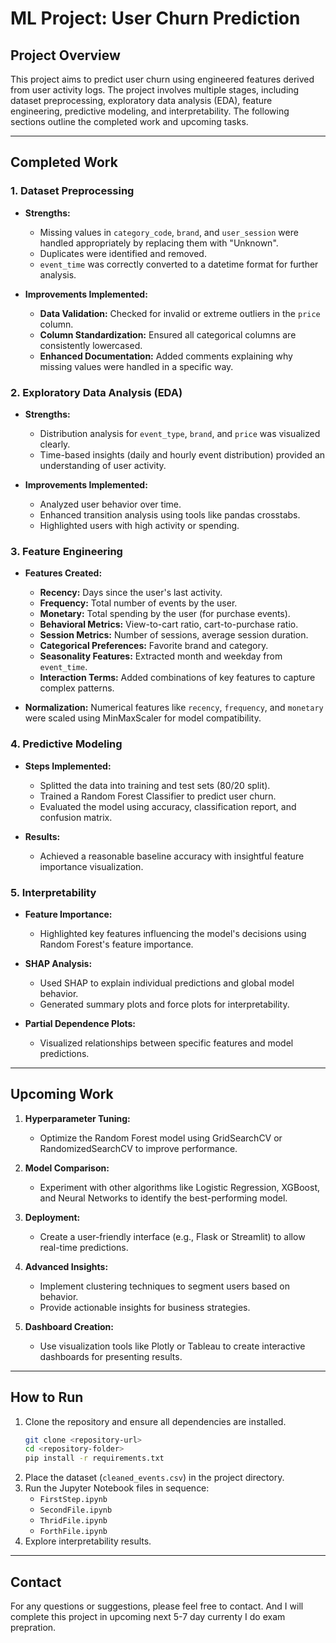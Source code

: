 # ML Project: User Churn Prediction

## **Project Overview**
This project aims to predict user churn using engineered features derived from user activity logs. The project involves multiple stages, including dataset preprocessing, exploratory data analysis (EDA), feature engineering, predictive modeling, and interpretability. The following sections outline the completed work and upcoming tasks.

---

## **Completed Work**

### **1. Dataset Preprocessing**
- **Strengths:**
  - Missing values in `category_code`, `brand`, and `user_session` were handled appropriately by replacing them with "Unknown".
  - Duplicates were identified and removed.
  - `event_time` was correctly converted to a datetime format for further analysis.

- **Improvements Implemented:**
  - **Data Validation:** Checked for invalid or extreme outliers in the `price` column.
  - **Column Standardization:** Ensured all categorical columns are consistently lowercased.
  - **Enhanced Documentation:** Added comments explaining why missing values were handled in a specific way.

### **2. Exploratory Data Analysis (EDA)**
- **Strengths:**
  - Distribution analysis for `event_type`, `brand`, and `price` was visualized clearly.
  - Time-based insights (daily and hourly event distribution) provided an understanding of user activity.

- **Improvements Implemented:**
  - Analyzed user behavior over time.
  - Enhanced transition analysis using tools like pandas crosstabs.
  - Highlighted users with high activity or spending.

### **3. Feature Engineering**
- **Features Created:**
  - **Recency:** Days since the user's last activity.
  - **Frequency:** Total number of events by the user.
  - **Monetary:** Total spending by the user (for purchase events).
  - **Behavioral Metrics:** View-to-cart ratio, cart-to-purchase ratio.
  - **Session Metrics:** Number of sessions, average session duration.
  - **Categorical Preferences:** Favorite brand and category.
  - **Seasonality Features:** Extracted month and weekday from `event_time`.
  - **Interaction Terms:** Added combinations of key features to capture complex patterns.

- **Normalization:** Numerical features like `recency`, `frequency`, and `monetary` were scaled using MinMaxScaler for model compatibility.

### **4. Predictive Modeling**
- **Steps Implemented:**
  - Splitted the data into training and test sets (80/20 split).
  - Trained a Random Forest Classifier to predict user churn.
  - Evaluated the model using accuracy, classification report, and confusion matrix.

- **Results:**
  - Achieved a reasonable baseline accuracy with insightful feature importance visualization.

### **5. Interpretability**
- **Feature Importance:**
  - Highlighted key features influencing the model's decisions using Random Forest's feature importance.

- **SHAP Analysis:**
  - Used SHAP to explain individual predictions and global model behavior.
  - Generated summary plots and force plots for interpretability.

- **Partial Dependence Plots:**
  - Visualized relationships between specific features and model predictions.

---

## **Upcoming Work**

1. **Hyperparameter Tuning:**
   - Optimize the Random Forest model using GridSearchCV or RandomizedSearchCV to improve performance.

2. **Model Comparison:**
   - Experiment with other algorithms like Logistic Regression, XGBoost, and Neural Networks to identify the best-performing model.

3. **Deployment:**
   - Create a user-friendly interface (e.g., Flask or Streamlit) to allow real-time predictions.

4. **Advanced Insights:**
   - Implement clustering techniques to segment users based on behavior.
   - Provide actionable insights for business strategies.

5. **Dashboard Creation:**
   - Use visualization tools like Plotly or Tableau to create interactive dashboards for presenting results.

---

## **How to Run**
1. Clone the repository and ensure all dependencies are installed.
   ```bash
   git clone <repository-url>
   cd <repository-folder>
   pip install -r requirements.txt
   ```
2. Place the dataset (`cleaned_events.csv`) in the project directory.
3. Run the Jupyter Notebook files in sequence:
   - `FirstStep.ipynb`
   - `SecondFile.ipynb`
   - `ThridFile.ipynb`
   - `ForthFile.ipynb`
4. Explore interpretability results.

---

## **Contact**
For any questions or suggestions, please feel free to contact. And I will complete this project in upcoming next 5-7 day currenty I do exam prepration. 

